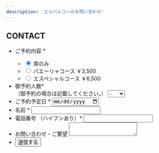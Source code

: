 ```yaml
---
description: 'エルバルコへのお問い合わせ'
---
```


<div class="mv__contact mv__content">
  <h2 class="mv__content--heading">CONTACT</h2>
</div>

<div id = "formWrapper">
  <div class="form__area">
    <form action="https://docs.google.com/forms/u/1/d/e/1FAIpQLSf2cqqIeZdyxTlekW_DC4-z6DsoW6olILqewxiGylNtmpYPqg/formResponse" id = "form" name = "myform" class = "form" target = "dummyIframe">
      <ul>
        <li class="form--list">
          <label for="name" class="form--label">ご予約内容 *</label>
          <div class="sex_area">
            <div class="sex_radio">
              <ul>
                <li class="form--radio--content">
                <input type="radio" name="entry.153226148" id="select3" value="席のみ" class="form--input" checked = "checked">
                <label for="select3" class="form--label--seat form--label form--radio--txt">席のみ</label>
                </li>
                <li class="form--radio--content">
                <input type="radio" name="entry.153226148" id="select1" value="パエーリャコース" class="form--input">
                <label for="select1" class="form--label--course1 form--label form--radio--txt">パエーリャコース ￥3,500</label>
                </li>
                <li class="form--radio--content">
                <input type="radio" name="entry.153226148" id="select2" value="エスペシャルコース" class="form--input">
                <label for="select2" class="form--label--course2 form--label form--radio--txt">エスペシャルコース ￥6,500</label>
                </li>
              </ul>
            </div>
          </div>
        </li>
        <li class="form--list">
          <label for="" class="form--label">御予約人数*<br class="sp_only">（御予約の場合は記載してください。）</label>
          <select name="entry.1350566039" class="select">
            <option value="">-</option>
            <option value="1人">1</option>
            <option value="2人">2</option>
            <option value="3人">3</option>
            <option value="4人">4~6</option>
            <option value="5人">7~9</option>
            <option value="6人">10~</option>
          </select>
        </li>
        <li class="form--list">
          <label for="day" class="form--label">ご予約予定日 *</label>
          <input type="date" id="day" name="entry.998286514" class="form--input" required>
        </li>
        <li class="form--list">
          <label for="name" class="form--label">名前 *</label>
          <input type="text" id="name" name="entry.88240847" class="form--input" required>
        </li>
        <li class="form--list">
          <label for="tel" class="form--label">電話番号 （ハイフンあり）*</label>
          <input type="tel" id="tel" name="entry.379781615" class="form--input" pattern = "\d{2,4}-\d{2,4}-\d{3,4}" required>
        </li>
        <li class="form--list">
          <label for="message" class="form--label">お問い合わせ・ご要望</label>
          <textarea id="message" name="entry.596342401" class="form--textarea"></textarea>
        </li>
        <li class="form--list">
          <input type="button" class ="form--button" value="送信する" onclick = "doPost();">
          <input type="submit" value="不可視ボタン"  style="display:none" name=submitBtn>
        </li>
      </ul>
    </form>
  <iframe name= "dummyIframe" style = "display:none;"></iframe>
  </div>
</div>

<div id="thxMessage" style="display:none;">
  <div class ="ThxMessage">
    お問い合わせありがとうございました。
  </div>
  <a class = "TopLink" href="https://elbarco.jp/">トップページへ戻る</a>
</div>
